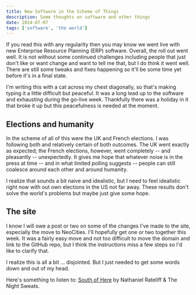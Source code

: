 ```yaml
---
title: New Software in the Scheme of Things
description: Some thoughts on software and other things
date: 2024-07-07
tags: ['software', 'the world']
---
```

If you read this with any regularity then you may know we went live with new Enterprise Resource Planning (ERP) software. Overall, the roll out went well. It is not without some continued challenges including people that just don't like or want change and want to tell me that, but I do think it went well. There are still some tweaks and fixes happening so it'll be some time yet before it's in a final state.

I'm writing this with a cat across my chest diagonally, so that's making typing it a little difficult but peaceful. It was a long lead up to the software and exhausting during the go-live week. Thankfully there was a holiday in it that broke it up but this peacefulness is needed at the moment.

## Elections and humanity

In the scheme of all of this were the UK and French elections. I was following both and relatively certain of both outcomes. The UK went exactly as expected; the French elections, however, went completely -- and pleasantly -- unexpectedly. It gives me hope that whatever noise is in the press at time -- and in what limited polling suggests -- people can still coalesce around each other and around humanity. 

I realize that sounds a bit naive and idealistic, but I need to feel idealistic right now with out own elections in the US not far away. These results don't solve the world's problems but maybe just give some hope. 

## The site

I know I will owe a post or two on some of the changes I've made to the site, especially the move to NeoCities. I'll hopefully get one or two together this week. It was a fairly easy move and not too difficult to move the domain and link to the GitHub repo, but I think the instructions miss a few steps so I'd like to clarify that.

I realize this is all a bit ... disjointed. But I just needed to get some words down and out of my head. 

Here's something to listen to: [South of Here](https://open.spotify.com/album/1LOWCHNR8jAauJd35jafkN?si=b2b_aq2yReKV2nDPgWcw_w) by Nathaniel Rateliff & The Night Sweats.
